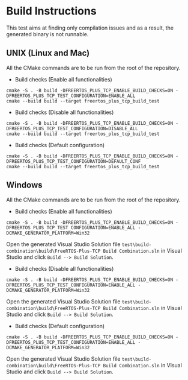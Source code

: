 # Build Instructions

This test aims at finding only compilation issues and as a result, the
generated binary is not runnable.

## UNIX (Linux and Mac)

All the CMake commands are to be run from the root of the repository.

* Build checks (Enable all functionalities)
```
cmake -S . -B build -DFREERTOS_PLUS_TCP_ENABLE_BUILD_CHECKS=ON -DFREERTOS_PLUS_TCP_TEST_CONFIGURATION=ENABLE_ALL
cmake --build build --target freertos_plus_tcp_build_test
```

* Build checks (Disable all functionalities)
```
cmake -S . -B build -DFREERTOS_PLUS_TCP_ENABLE_BUILD_CHECKS=ON -DFREERTOS_PLUS_TCP_TEST_CONFIGURATION=DISABLE_ALL
cmake --build build --target freertos_plus_tcp_build_test
```

* Build checks (Default configuration)
```
cmake -S . -B build -DFREERTOS_PLUS_TCP_ENABLE_BUILD_CHECKS=ON -DFREERTOS_PLUS_TCP_TEST_CONFIGURATION=DEFAULT_CONF
cmake --build build --target freertos_plus_tcp_build_test
```

## Windows

All the CMake commands are to be run from the root of the repository.

* Build checks (Enable all functionalities)
```
cmake -S . -B build -DFREERTOS_PLUS_TCP_ENABLE_BUILD_CHECKS=ON -DFREERTOS_PLUS_TCP_TEST_CONFIGURATION=ENABLE_ALL -DCMAKE_GENERATOR_PLATFORM=Win32
```
Open the generated Visual Studio Solution file `test\build-combination\build\FreeRTOS-Plus-TCP Build Combination.sln`
in Visual Studio and click `Build --> Build Solution`.

* Build checks (Disable all functionalities)
```
cmake -S . -B build -DFREERTOS_PLUS_TCP_ENABLE_BUILD_CHECKS=ON -DFREERTOS_PLUS_TCP_TEST_CONFIGURATION=ENABLE_ALL -DCMAKE_GENERATOR_PLATFORM=Win32
```
Open the generated Visual Studio Solution file `test\build-combination\build\FreeRTOS-Plus-TCP Build Combination.sln`
in Visual Studio and click `Build --> Build Solution`.

* Build checks (Default configuration)
```
cmake -S . -B build -DFREERTOS_PLUS_TCP_ENABLE_BUILD_CHECKS=ON -DFREERTOS_PLUS_TCP_TEST_CONFIGURATION=ENABLE_ALL -DCMAKE_GENERATOR_PLATFORM=Win32
```
Open the generated Visual Studio Solution file `test\build-combination\build\FreeRTOS-Plus-TCP Build Combination.sln`
in Visual Studio and click `Build --> Build Solution`.
